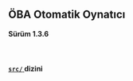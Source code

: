 <h2> ÖBA Otomatik Oynatıcı </h2>
<b> Sürüm 1.3.6 </b>
<br><br><br>
<h4><a href="/main/src/">
<code>src/</code>
</a> dizini</h4>
